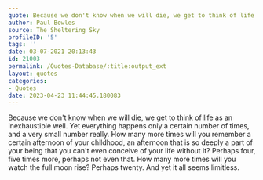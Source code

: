 ```yaml
---
quote: Because we don't know when we will die, we get to think of life as an inexhaustible well.
author: Paul Bowles
source: The Sheltering Sky
profileID: '5'
tags: ''
date: 03-07-2021 20:13:43
id: 21003
permalink: /Quotes-Database/:title:output_ext
layout: quotes
categories:
- Quotes
date: 2023-04-23 11:44:45.180083
---
```

Because we don't know when we will die, we get to think of life as an inexhaustible well. Yet everything happens only a certain number of times, and a very small number really. How many more times will you remember a certain afternoon of your childhood, an afternoon that is so deeply a part of your being that you can't even conceive of your life without it? Perhaps four, five times more, perhaps not even that. How many more times will you watch the full moon rise? Perhaps twenty. And yet it all seems limitless.